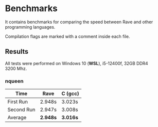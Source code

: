 # Benchmarks

It contains benchmarks for comparing the speed between Rave and other programming languages.

Compilation flags are marked with a comment inside each file.

## Results

All tests were performed on Windows 10 (**WSL**), i5-12400f, 32GB DDR4 3200 Mhz.

### nqueen

| Time | Rave | C (gcc) |
| ---- | ---- | - |
| First Run | 2.948s | 3.023s |
| Second Run | 2.947s | 3.008s |
| Average | **2.948s** | **3.016s** |
